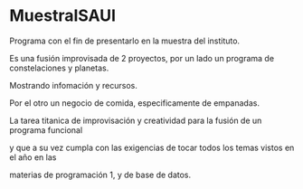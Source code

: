 # MuestraISAUI

Programa con el fin de presentarlo en la muestra del instituto.

Es una fusión improvisada de 2 proyectos, por un lado un programa de constelaciones y planetas.

Mostrando infomación y recursos.

Por el otro un negocio de comida, especificamente de empanadas.

La tarea titanica de improvisación y creatividad para la fusión de un programa funcional

y que a su vez cumpla con las exigencias de tocar todos los temas vistos en el año en las 

materias de programación 1, y de base de datos.
